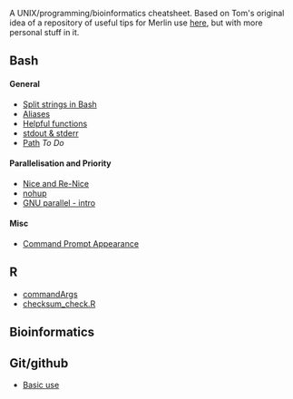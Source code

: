 A UNIX/programming/bioinformatics cheatsheet. Based on Tom's original idea of a repository of useful tips for Merlin use [here](https://github.com/TBooker/Tips-and-Tricks), but with more personal stuff in it.

## Bash

#### General

* [Split strings in Bash](https://github.com/benjamincjackson/unix_tips_etc/blob/master/Bash/split-strings-in-shell.md)
* [Aliases](https://github.com/benjamincjackson/unix_tips_etc/blob/master/Bash/Aliases.md)
* [Helpful functions](https://github.com/benjamincjackson/unix_tips_etc/blob/master/Bash/functions.md)
* [stdout & stderr](https://github.com/benjamincjackson/unix_tips_etc/blob/master/Bash/stderr-and-stdout.md)
* [Path](https://github.com/benjamincjackson/unix_tips_etc/blob/master/Bash/path.md) *To Do*

#### Parallelisation and Priority
* [Nice and Re-Nice](https://github.com/benjamincjackson/unix_tips_etc/blob/master/parallelisation-and-priority/nice-and-renice.md)
* [nohup](https://github.com/benjamincjackson/unix_tips_etc/blob/master/parallelisation-and-priority/nohup-and-%26.md)
* [GNU parallel - intro](https://github.com/benjamincjackson/unix_tips_etc/blob/master/parallelisation-and-priority/GNU-parallel-primer.md)

#### Misc

 * [Command Prompt Appearance](https://github.com/benjamincjackson/unix_tips_etc/blob/master/command-prompt/cmd-prompt.md)

## R

* [commandArgs](https://github.com/benjamincjackson/unix_tips_etc/blob/master/R/commandArgs.md)
* [checksum_check.R](https://github.com/benjamincjackson/unix_tips_etc/tree/master/R/checksum_check.R)

## Bioinformatics

## Git/github

* [Basic use](https://github.com/benjamincjackson/unix_tips_etc/blob/master/git/basics.md)

